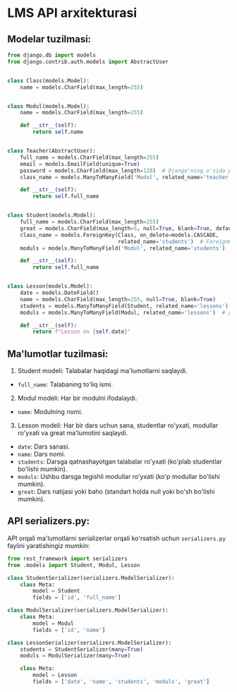 # LMS API arxitekturasi

## Modelar tuzilmasi:
```python
from django.db import models
from django.contrib.auth.models import AbstractUser


class Class(models.Model):
    name = models.CharField(max_length=255)


class Modul(models.Model):
    name = models.CharField(max_length=255)

    def __str__(self):
        return self.name


class Teacher(AbstractUser):
    full_name = models.CharField(max_length=255)
    email = models.EmailField(unique=True)
    password = models.CharField(max_length=128)  # Django'ning o'zida parolni boshqarish # noqa
    class_name = models.ManyToManyField('Modul', related_name='teacher')

    def __str__(self):
        return self.full_name


class Student(models.Model):
    full_name = models.CharField(max_length=255)
    great = models.CharField(max_length=5, null=True, blank=True, default=None)  # default null
    class_name = models.ForeignKey(Class, on_delete=models.CASCADE,
                                   related_name='students')  # ForeignKey orqali bog'lash # noqa
    moduls = models.ManyToManyField('Modul', related_name='students')  # Many-to-Many bog'lanish Modullar bilan # noqa

    def __str__(self):
        return self.full_name


class Lesson(models.Model):
    date = models.DateField()
    name = models.CharField(max_length=255, null=True, blank=True)
    students = models.ManyToManyField(Student, related_name='lessons')  # students list
    moduls = models.ManyToManyField(Modul, related_name='lessons')  # get post

    def __str__(self):
        return f"Lesson on {self.date}"

```

## Ma'lumotlar tuzilmasi:
1. Student modeli: Talabalar haqidagi ma'lumotlarni saqlaydi.
- `full_name`: Talabaning to'liq ismi.
2. Modul modeli: Har bir modulni ifodalaydi.
- `name`: Modulning nomi.
3. Lesson modeli: Har bir dars uchun sana, studentlar ro'yxati, modullar ro'yxati va great ma'lumotini saqlaydi.
- `date`: Dars sanasi.
- `name`: Dars nomi.
- `students`: Darsga qatnashayotgan talabalar ro'yxati (ko'plab studentlar bo'lishi mumkin).
- `moduls`: Ushbu darsga tegishli modullar ro'yxati (ko'p modullar bo'lishi mumkin).
- `great`: Dars natijasi yoki baho (standart holda null yoki bo'sh bo'lishi mumkin).

## API serializers.py:
API orqali ma'lumotlarni serializerlar orqali ko'rsatish uchun `serializers.py` faylini yaratishingiz mumkin:
```python
from rest_framework import serializers
from .models import Student, Modul, Lesson

class StudentSerializer(serializers.ModelSerializer):
    class Meta:
        model = Student
        fields = ['id', 'full_name']

class ModulSerializer(serializers.ModelSerializer):
    class Meta:
        model = Modul
        fields = ['id', 'name']

class LessonSerializer(serializers.ModelSerializer):
    students = StudentSerializer(many=True)
    moduls = ModulSerializer(many=True)

    class Meta:
        model = Lesson
        fields = ['date', 'name', 'students', 'moduls', 'great']
```

